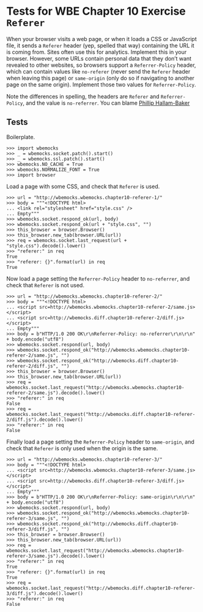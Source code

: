 Tests for WBE Chapter 10 Exercise `Referer`
===========================================

When your browser visits a web page, or when it loads a CSS or
JavaScript file, it sends a `Referer` header (yep, spelled that way)
containing the URL it is coming from. Sites often use this for
analytics. Implement this in your browser. However, some URLs contain
personal data that they don’t want revealed to other websites, so
browsers support a `Referrer-Policy` header, which can contain values
like `no-referer` (never send the `Referer` header when leaving this page)
or `same-origin` (only do so if navigating to another page on the same
origin). Implement those two values for `Referrer-Policy`.

Note the differences in spelling, the headers are `Referer` and
`Referrer-Policy`, and the value is `no-referrer`. You can blame
[Phillip Hallam-Baker][wiki-referer]

[wiki-referer]: https://en.wikipedia.org/wiki/HTTP_referer#Etymology


Tests
-----

Boilerplate.

    >>> import wbemocks
    >>> _ = wbemocks.socket.patch().start()
    >>> _ = wbemocks.ssl.patch().start()
    >>> wbemocks.NO_CACHE = True
    >>> wbemocks.NORMALIZE_FONT = True
    >>> import browser

Load a page with some CSS, and check that `Referer` is used.

    >>> url = "http://wbemocks.wbemocks.chapter10-referer-1/"
    >>> body = """<!DOCTYPE html>
    ... <link rel="stylesheet" href="style.css" />
    ... Empty"""
    >>> wbemocks.socket.respond_ok(url, body)
    >>> wbemocks.socket.respond_ok(url + "style.css", "")
    >>> this_browser = browser.Browser()
    >>> this_browser.new_tab(browser.URL(url))
    >>> req = wbemocks.socket.last_request(url + "style.css").decode().lower()
    >>> "referer:" in req
    True
    >>> "referer: {}".format(url) in req
    True

Now load a page setting the `Referrer-Policy` header to `no-referrer`, and
    check that `Referer` is not used.

    >>> url = "http://wbemocks.wbemocks.chapter10-referer-2/"
    >>> body = """<!DOCTYPE html>
    ... <script src=http://wbemocks.wbemocks.chapter10-referer-2/same.js></script>
    ... <script src=http://wbemocks.diff.chapter10-referer-2/diff.js></script>
    ... Empty"""
    >>> body = b"HTTP/1.0 200 OK\r\nReferrer-Policy: no-referrer\r\n\r\n" + body.encode("utf8")
    >>> wbemocks.socket.respond(url, body)
    >>> wbemocks.socket.respond_ok("http://wbemocks.wbemocks.chapter10-referer-2/same.js", "")
    >>> wbemocks.socket.respond_ok("http://wbemocks.diff.chapter10-referer-2/diff.js", "")
    >>> this_browser = browser.Browser()
    >>> this_browser.new_tab(browser.URL(url))
    >>> req = wbemocks.socket.last_request("http://wbemocks.wbemocks.chapter10-referer-2/same.js").decode().lower()
    >>> "referer:" in req
    False
    >>> req = wbemocks.socket.last_request("http://wbemocks.diff.chapter10-referer-2/diff.js").decode().lower()
    >>> "referer:" in req
    False

Finally load a page setting the `Referrer-Policy` header to `same-origin`, and
    check that `Referer` is only used when the origin is the same.


    >>> url = "http://wbemocks.wbemocks.chapter10-referer-3/"
    >>> body = """<!DOCTYPE html>
    ... <script src=http://wbemocks.wbemocks.chapter10-referer-3/same.js></script>
    ... <script src=http://wbemocks.diff.chapter10-referer-3/diff.js></script>
    ... Empty"""
    >>> body = b"HTTP/1.0 200 OK\r\nReferrer-Policy: same-origin\r\n\r\n" + body.encode("utf8")
    >>> wbemocks.socket.respond(url, body)
    >>> wbemocks.socket.respond_ok("http://wbemocks.wbemocks.chapter10-referer-3/same.js", "")
    >>> wbemocks.socket.respond_ok("http://wbemocks.diff.chapter10-referer-3/diff.js", "")
    >>> this_browser = browser.Browser()
    >>> this_browser.new_tab(browser.URL(url))
    >>> req = wbemocks.socket.last_request("http://wbemocks.wbemocks.chapter10-referer-3/same.js").decode().lower()
    >>> "referer:" in req
    True
    >>> "referer: {}".format(url) in req
    True
    >>> req = wbemocks.socket.last_request("http://wbemocks.diff.chapter10-referer-3/diff.js").decode().lower()
    >>> "referer:" in req
    False

